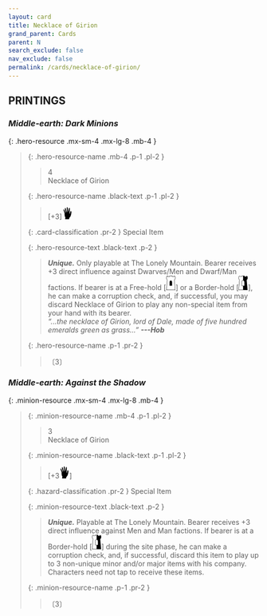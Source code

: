 ```yaml
---
layout: card
title: Necklace of Girion
grand_parent: Cards
parent: N
search_exclude: false
nav_exclude: false
permalink: /cards/necklace-of-girion/
---
```


## PRINTINGS


### _Middle-earth: Dark Minions_

{: .hero-resource .mx-sm-4 .mx-lg-8 .mb-4 }
> {: .hero-resource-name .mb-4 .p-1 .pl-2 }
> > <div class="card-mp">4</div>
> > <div class="card-name">Necklace of Girion</div>
>
> {: .hero-resource-name .black-text .p-1 .pl-2 }
> > [+3]![](/assets/images/di.svg)
>
> {: .card-classification .pr-2 }
> Special Item
>
> {: .hero-resource-text .black-text .p-2 }
> > _**Unique.**_ Only playable at The Lonely Mountain. Bearer receives +3 direct influence against Dwarves/Men and Dwarf/Man factions. If bearer is at a Free-hold \[![](/assets/images/free-hold.svg)] or a Border-hold \[![](/assets/images/border-hold.svg)], he can make a corruption check, and, if successful, you may discard Necklace of Girion to play any non-special item from your hand with its bearer. <br>_“...the necklace of Girion, lord of Dale, made of five hundred emeralds green as grass...”_ ***---Hob***  
> 
> {: .hero-resource-name .p-1 .pr-2 }
> > <div class="card-shield"></div>
> > <div class="card-corruption">〔3〕</div>

### _Middle-earth: Against the Shadow_

{: .minion-resource .mx-sm-4 .mx-lg-8 .mb-4 }
> {: .minion-resource-name .mb-4 .p-1 .pl-2 }
> > <div class="hazard-mp">3</div>
> > <div class="card-name">Necklace of Girion</div>
>
> {: .minion-resource-name .black-text .p-1 .pl-2 }
> > [+3![](/assets/images/di.svg)]
>
> {: .hazard-classification .pr-2 }
> Special Item
>
> {: .minion-resource-text .black-text .p-2 }
> > _**Unique.**_ Playable at The Lonely Mountain. Bearer receives +3 direct influence against Men and Man factions. If bearer is at a Border-hold \[![](/assets/images/border-hold.svg)] during the site phase, he can make a corruption check, and, if successful, discard this item to play up to 3 non-unique minor and/or major items with his company. Characters need not tap to receive these items. 
> 
> {: .minion-resource-name .p-1 .pr-2 }
> > <div class="card-shield"></div>
> > <div class="card-corruption-white">〔3〕</div>
